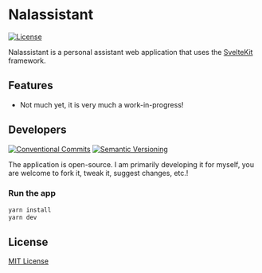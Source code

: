 # Nalassistant

[![License][license-badge]][license]

Nalassistant is a personal assistant web application that uses the [SvelteKit](https://kit.svelte.dev/) framework.

## Features

- Not much yet, it is very much a work-in-progress!

## Developers

[![Conventional Commits][convcom-badge]][convcom-ref]
[![Semantic Versioning][semver-badge]][semver-ref]

The application is open-source. I am primarily developing it for myself, you are welcome to fork it, tweak it, suggest changes, etc.!

### Run the app

```bash
yarn install
yarn dev
```

## License

[MIT License][license]

<!-- Hyperlinks -->

[license]: ./LICENSE
[license-badge]: https://img.shields.io/github/license/AdrienHallet/nalassistant?style=flat-square
[convcom-badge]: https://img.shields.io/badge/Conventional%20Commits-1.0.0-green.svg?style=flat-square
[convcom-ref]: https://conventionalcommits.org
[semver-badge]: https://img.shields.io/badge/Semantic%20Versioning-2.0.0-green.svg?style=flat-square
[semver-ref]: https://semver.org/

